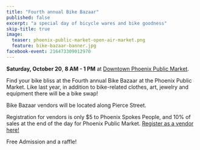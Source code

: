 ```yaml
---
title: "Fourth annual Bike Bazaar"
published: false
excerpt: "a special day of bicycle wares and bike goodness"
skip-title: true
image:
  teaser: phoenix-public-market-open-air-market.png
  feature: bike-bazaar-banner.jpg
facebook-event: 216473309012970
---
```


**Saturday, October 20**, **8 AM - 1 PM** at [Downtown Phoenix Public Market](http://phxpublicmarket.com/openair/).

Find your bike bliss at the Fourth annual Bike Bazaar at the Phoenix Public Market. Like last year, in addition to bike-related clothes, art, jewelry and equipment there will be a bike swap!

Bike Bazaar vendors will be located along Pierce Street.

Registration for vendors is only $5 to Phoenix Spokes People, and 10% of sales at the end of the day for Phoenix Public Market. [Register as a vendor here!](http://psp.bike/bazaarvendor)

Free Admission and a raffle!
